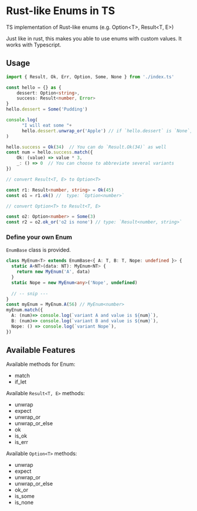 # Rust-like Enums in TS

TS implementation of Rust-like enums (e.g. Option&lt;T>, Result&lt;T, E>)

Just like in rust, this makes you able to use enums with custom values.
It works with Typescript.

## Usage

```ts
import { Result, Ok, Err, Option, Some, None } from './index.ts'

const hello = {} as {
    dessert: Option<string>,
    success: Result<number, Error>
}
hello.dessert = Some('Pudding')

console.log(
      "I will eat some "+
      hello.dessert.unwrap_or('Apple') // if `hello.dessert` is `None`, 'Apple' will be returned.
)

hello.success = Ok(34)  // You can do `Result.Ok(34)` as well
const num = hello.success.match({
    Ok: (value) => value * 3,
    _: () => 0  // You can choose to abbreviate several variants
})

// convert Result<T, E> to Option<T>

const r1: Result<number, string> = Ok(45)
const o1 = r1.ok() //  type: `Option<number>`

// convert Option<T> to Result<T, E>

const o2: Option<number> = Some(3)
const r2 = o2.ok_or('o2 is none') // type: `Result<number, string>`
```

### Define your own Enum

`EnumBase` class is provided.

```ts
class MyEnum<T> extends EnumBase<{ A: T, B: T, Nope: undefined }> {
  static A<NT>(data: NT): MyEnum<NT> {
    return new MyEnum('A', data)
  }
  static Nope = new MyEnum<any>('Nope', undefined)
  
  // -- snip ---
}
const myEnum = MyEnum.A(56) // MyEnum<number>
myEnum.match({
  A: (num)=> console.log(`variant A and value is ${num}`),
  B: (num)=> console.log(`variant B and value is ${num}`),
  Nope: () => console.log(`variant Nope`),
})

```

## Available Features

Available methods for Enum:
- match
- if_let

Available `Result<T, E>` methods:
- unwrap
- expect
- unwrap_or
- unwrap_or_else
- ok
- is_ok
- is_err

Available `Option<T>` methods:
- unwrap
- expect
- unwrap_or
- unwrap_or_else
- ok_or
- is_some
- is_none